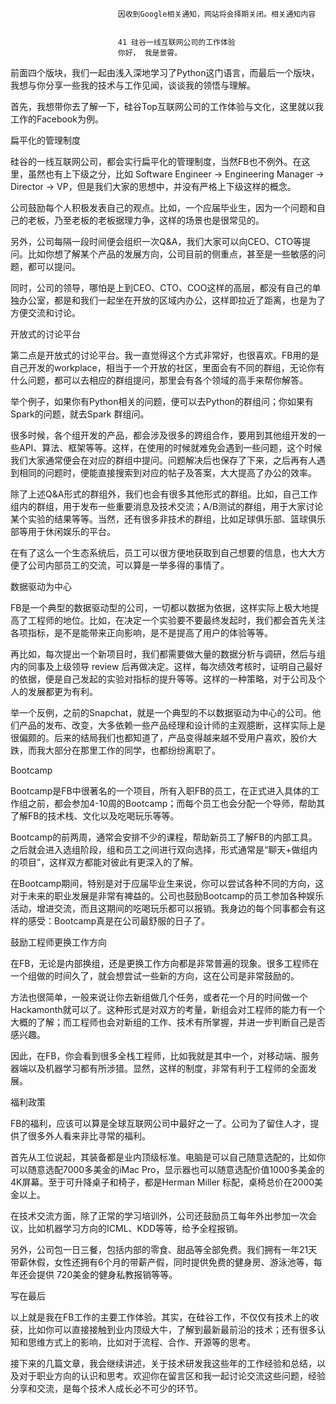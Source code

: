 
                            
                            因收到Google相关通知，网站将会择期关闭。相关通知内容
                            
                            
                            41 硅谷一线互联网公司的工作体验
                            你好， 我是景霄。

前面四个版块，我们一起由浅入深地学习了Python这门语言，而最后一个版块，我想与你分享一些我的技术与工作见闻，谈谈我的领悟与理解。

首先，我想带你去了解一下，硅谷Top互联网公司的工作体验与文化，这里就以我工作的Facebook为例。

扁平化的管理制度

硅谷的一线互联网公司，都会实行扁平化的管理制度，当然FB也不例外。在这里，虽然也有上下级之分，比如 Software Engineer -> Engineering Manager -> Director -> VP，但是我们大家的思想中，并没有严格上下级这样的概念。

公司鼓励每个人积极发表自己的观点。比如，一个应届毕业生，因为一个问题和自己的老板，乃至老板的老板据理力争，这样的场景也是很常见的。

另外，公司每隔一段时间便会组织一次Q&A，我们大家可以向CEO、CTO等提问。比如你想了解某个产品的发展方向，公司目前的侧重点，甚至是一些敏感的问题，都可以提问。

同时，公司的领导，哪怕是上到CEO、CTO、COO这样的高层，都没有自己的单独办公室，都是和我们一起坐在开放的区域内办公，这样即拉近了距离，也是为了方便交流和讨论。

开放式的讨论平台

第二点是开放式的讨论平台。我一直觉得这个方式非常好，也很喜欢。FB用的是自己开发的workplace，相当于一个开放的社区，里面会有不同的群组，无论你有什么问题，都可以去相应的群组提问，那里会有各个领域的高手来帮你解答。

举个例子，如果你有Python相关的问题，便可以去Python的群组问；你如果有Spark的问题，就去Spark 群组问。

很多时候，各个组开发的产品，都会涉及很多的跨组合作，要用到其他组开发的一些API、算法、框架等等。这样，在使用的时候就难免会遇到一些问题，这个时候我们大家通常便会在对应的群组中提问。问题解决后也保存了下来，之后再有人遇到相同的问题时，便能直接搜索到对应的帖子及答案，大大提高了办公的效率。

除了上述Q&A形式的群组外，我们也会有很多其他形式的群组。比如，自己工作组内的群组，用于发布一些重要消息及技术交流；A/B测试的群组，用于大家讨论某个实验的结果等等。当然，还有很多非技术的群组，比如足球俱乐部、篮球俱乐部等用于休闲娱乐的平台。

在有了这么一个生态系统后，员工可以很方便地获取到自己想要的信息，也大大方便了公司内部员工的交流，可以算是一举多得的事情了。

数据驱动为中心

FB是一个典型的数据驱动型的公司，一切都以数据为依据，这样实际上极大地提高了工程师的地位。比如，在决定一个实验要不要最终发起时，我们都会首先关注各项指标，是不是能带来正向影响，是不是提高了用户的体验等等。

再比如，每次提出一个新项目时，我们都需要做大量的数据分析与调研，然后与组内的同事及上级领导 review 后再做决定。这样，每次绩效考核时，证明自己最好的依据，便是自己发起的实验对指标的提升等等。这样的一种策略，对于公司及个人的发展都更为有利。

举一个反例，之前的Snapchat，就是一个典型的不以数据驱动为中心的公司。他们产品的发布、改变，大多依赖一些产品经理和设计师的主观臆断，这样实际上是很偏颇的。后来的结局我们也都知道了，产品变得越来越不受用户喜欢，股价大跌，而我大部分在那里工作的同学，也都纷纷离职了。

Bootcamp

Bootcamp是FB中很著名的一个项目，所有入职FB的员工，在正式进入具体的工作组之前，都会参加4-10周的Bootcamp；而每个员工也会分配一个导师，帮助其了解FB的技术栈、文化以及吃喝玩乐等等。

Bootcamp的前两周，通常会安排不少的课程，帮助新员工了解FB的内部工具。之后就会进入选组阶段，组和员工之间进行双向选择，形式通常是“聊天+做组内的项目”，这样双方都能对彼此有更深入的了解。

在Bootcamp期间，特别是对于应届毕业生来说，你可以尝试各种不同的方向，这对于未来的职业发展是非常有裨益的。公司也鼓励Bootcamp的员工参加各种娱乐活动，增进交流，而且这期间的吃喝玩乐都可以报销。我身边的每个同事都会有这样的感受：Bootcamp真是在公司最舒服的日子了。

鼓励工程师更换工作方向

在FB，无论是内部换组，还是更换工作方向都是非常普遍的现象。很多工程师在一个组做的时间久了，就会想尝试一些新的方向，这在公司是非常鼓励的。

方法也很简单，一般来说让你去新组做几个任务，或者花一个月的时间做一个Hackamonth就可以了。这种形式是对双方的考量，新组会对工程师的能力有一个大概的了解；而工程师也会对新组的工作、技术有所掌握，并进一步判断自己是否感兴趣。

因此，在FB，你会看到很多全栈工程师，比如我就是其中一个，对移动端、服务器端以及机器学习都有所涉猎。显然，这样的制度，非常有利于工程师的全面发展。

福利政策

FB的福利，应该可以算是全球互联网公司中最好之一了。公司为了留住人才，提供了很多外人看来非比寻常的福利。

首先从工位说起，其装备都是业内顶级标准。电脑是可以自己随意选配的，比如你可以随意选配7000多美金的iMac Pro，显示器也可以随意选配价值1000多美金的4K屏幕。至于可升降桌子和椅子，都是Herman Miller 标配，桌椅总价在2000美金以上。

在技术交流方面，除了正常的学习培训外，公司还鼓励员工每年外出参加一次会议，比如机器学习方向的ICML、KDD等等，给予全程报销。

另外，公司包一日三餐，包括内部的零食、甜品等全部免费。我们拥有一年21天带薪休假，女性还拥有6个月的带薪产假，同时提供免费的健身房、游泳池等，每年还会提供 720美金的健身私教报销等等。

写在最后

以上就是我在FB工作的主要工作体验。其实，在硅谷工作，不仅仅有技术上的收获，比如你可以直接接触到业内顶级大牛，了解到最新最前沿的技术；还有很多认知和思维方式上的影响，比如对于流程、合作、开源等的思考。

接下来的几篇文章，我会继续讲述，关于技术研发我这些年的工作经验和总结，以及对于职业方向的认识和思考。欢迎你在留言区和我一起讨论交流这些问题，经验分享和交流，是每个技术人成长必不可少的环节。

                        
                        
                            